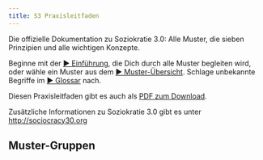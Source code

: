 ```yaml
---
title: S3 Praxisleitfaden
---
```


Die offizielle Dokumentation zu Soziokratie 3.0: Alle Muster, die sieben Prinzipien und alle wichtigen Konzepte.

Beginne mit der [ &#9654; Einführung](introduction.html), die Dich durch alle Muster begleiten wird, oder wähle ein Muster aus dem [ &#9654; Muster-Übersicht](pattern-index.html). Schlage unbekannte Begriffe im [ &#9654; Glossar](glossary.html) nach.

Diesen Praxisleitfaden gibt es auch als [PDF zum Download](http://sociocracy30.org/_res/S3-Praxisleitfaden.pdf).

Zusätzliche Informationen zu Soziokratie 3.0 gibt es unter <http://sociocracy30.org>

## Muster-Gruppen

<!-- GROUP-INDEX -->